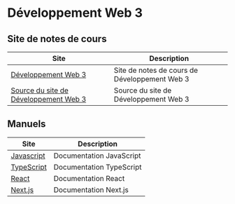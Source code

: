 # Développement Web 3

## Site de notes de cours

| Site                                                                                 | Description                                   |
| ------------------------------------------------------------------------------------ | --------------------------------------------- |
| [Développement Web 3](https://web3.kerzo.ca)                                         | Site de notes de cours de Développement Web 3 |
| [Source du site de Développement Web 3](https://github.com/jaixan/developpementweb3) | Source du site de Développement Web 3         |

## Manuels

| Site                                                                  | Description              |
| --------------------------------------------------------------------- | ------------------------ |
| [Javascript](https://developer.mozilla.org/en-US/docs/Web/JavaScript) | Documentation JavaScript |
| [TypeScript](https://www.typescriptlang.org/docs/)                    | Documentation TypeScript |
| [React](https://react.dev)                                            | Documentation React      |
| [Next.js](https://nextjs.org)                                         | Documentation Next.js    |
